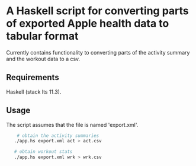 # A Haskell script for converting parts of exported Apple health data to tabular format

Currently contains functionality to converting parts of the activity summary and the workout data to a csv.

## Requirements

Haskell (stack lts 11.3). 

## Usage

The script assumes that the file is named 'export.xml'.

```bash
    # obtain the activity summaries
   ./app.hs export.xml act > act.csv

   # obtain workout stats
   ./app.hs export.xml wrk > wrk.csv
```


